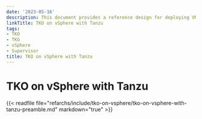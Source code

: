 ```yaml
---
date: '2023-05-16'
description: This document provides a reference design for deploying VMware Tanzu for Kubernetes Operations on vSphere with Tanzu.
linkTitle: TKO on vSphere with Tanzu
tags:
- TKO
- TKG
- vSphere
- Supervisor
title: TKO on vSphere with Tanzu
---
```


# TKO on vSphere with Tanzu

{{< readfile file="refarchs/include/tko-on-vsphere/tko-on-vsphere-with-tanzu-preamble.md" markdown="true" >}}